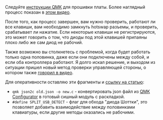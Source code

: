 
Следуйте [инструкции QMK](https://docs.qmk.fm/#/newbs_getting_started) для прошивки платы. Более наглядный процесс показан в [этом видео](https://www.youtube.com/watch?v=it_IcuvnjJM).

После того, как процесс завершен, вам нужно проверить, работают ли все клавиши, вам необходимо замкнуть hotswap разъемы, и проверить, срабатывает ли нажатие. Если некоторые клавиши не регистрируются, это может говорить о том, что диоды под этой клавишей припаяны плохо либо же сам диод не рабочий.

Также возможно вы столкнетесь с проблемой, когда будет работать только одна половинка, даже если они подключены между собой, и если оба контроллера работают. Я долго искал решение, и выходом из ситуации пришел новый метод проверки управляющей стороны, о котором также [говорил в видео](https://www.youtube.com/watch?v=it_IcuvnjJM).

Для оперативности оставляю эти фрагменты и [ссылку на статью](https://medium.com/@keebio/the-case-of-the-wayward-elite-c-73f0fd691f88):
- `qmk json2c old.json -o new.c` - конвертировать json файл из [QMK Configurator](https://config.qmk.fm/) в готовый сишный модуль с раскладкой.
- `#define SPLIT_USB_DETECT` - флаг для обхода "диода Шоттки", это позволяет добавить взаимодействие между половинками клавиатуры, если другие методы оказались не рабочими.
